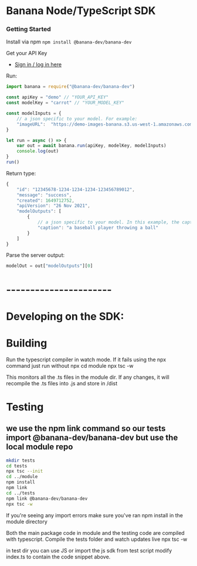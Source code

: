 # Banana Node/TypeScript SDK

### Getting Started

Install via npm
`npm install @banana-dev/banana-dev`

Get your API Key
- [Sign in / log in here](https://app.banana.dev)

Run:
```javascript
import banana = require("@banana-dev/banana-dev")

const apiKey = "demo" // "YOUR_API_KEY"
const modelKey = "carrot" // "YOUR_MODEL_KEY"

const modelInputs = {
    // a json specific to your model. For example:
    "imageURL":  "https://demo-images-banana.s3.us-west-1.amazonaws.com/image2.jpg"
}

let run = async () => {
    var out = await banana.run(apiKey, modelKey, modelInputs)
    console.log(out)
}
run()

```

Return type:
```javascript
{
    "id": "12345678-1234-1234-1234-123456789012", 
    "message": "success", 
    "created": 1649712752, 
    "apiVersion": "26 Nov 2021", 
    "modelOutputs": [
        {
            // a json specific to your model. In this example, the caption of the image
            "caption": "a baseball player throwing a ball"
        }
    ]
}
```

Parse the server output:
```javascript
modelOut = out["modelOutputs"][0]
```

# ----------------------
# Developing on the SDK:

# Building
Run the typescript compiler in watch mode. If it fails using the npx command just run without npx
cd module
npx tsc -w

This monitors all the .ts files in the module dir. If any changes, it will recompile the .ts files into .js and store in /dist

# Testing
## we use the npm link command so our tests import @banana-dev/banana-dev but use the local module repo
```bash
mkdir tests
cd tests
npx tsc --init
cd ../module
npm install
npm link
cd ../tests
npm link @banana-dev/banana-dev
npx tsc -w
```

If you're seeing any import errors make sure you've ran npm install in the module directory

Both the main package code in module and the testing code are compiled with typescript. Compile the tests folder and watch updates live
npx tsc -w 

in test dir you can use JS or import the js sdk from test script
modify index.ts to contain the code snippet above.